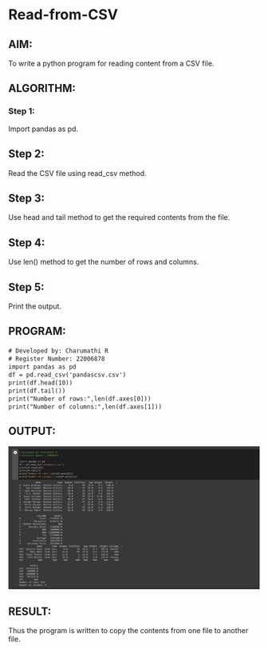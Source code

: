 # Read-from-CSV

## AIM: 
To write a python program for reading content from a CSV file.

## ALGORITHM:
### Step 1:
Import pandas as pd.

## Step 2:
Read the CSV file using read_csv method.

## Step 3:
Use head and tail method to get the required contents from the file.

## Step 4:
Use len() method to get the number of rows and columns.

## Step 5:
Print the output.


## PROGRAM:
```
# Developed by: Charumathi R
# Register Number: 22006878
import pandas as pd
df = pd.read_csv('pandascsv.csv')
print(df.head(10))
print(df.tail())
print("Number of rows:",len(df.axes[0]))
print("Number of columns:",len(df.axes[1]))
```
## OUTPUT:
![OUTPUT](./readcvs.jpeg)

## RESULT:

Thus the program is written to copy the contents from one file to another file.